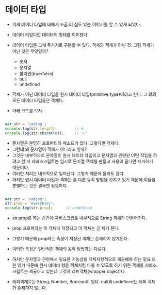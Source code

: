 
데이터 타입
=============

- 이제 데이터 타입에 대해서 조금 더 심도 있는 이야기를 할 수 있게 되었다.
- 데이터 타입이란 데이터의 형태를 의미한다.
- 데이터 타입은 크게 두가지로 구분할 수 있다. 객체와 객체가 아닌 것. 그럼 객체가 아닌 것은 무엇일까?

  - 숫자
  - 문자열
  - 불리언(true/false)
  - null
  - undefined

- 객체가 아닌 데이터 타입을 원시 데이터 타입(primitive type)이라고 한다. 그 외의 모든 데이터 타입들은 객체다.


- 아래 코드를 보자.

~~~javascript

var str = 'coding';
console.log(str.length);        // 6
console.log(str.charAt(0));     // "C"

~~~

- 문자열은 분명히 프로퍼티와 메소드가 있다. 그렇다면 객체다.
- 그런데 왜 문자열이 객체가 아니라고 할까?
- 그것은 내부적으로 문자열이 원시 데이터 타입이고 문자열과 관련된 어떤 작업을 하려고 할 때 자바스크립트는 임시로 문자열 객체를 만들고 사용이 끝나면 제거하기 때문이다.
- 이러한 처리는 내부적으로 일어난다. 그렇기 때문에 몰라도 된다.
- 하지만 원시 데이터 타입과 객체는 좀 다른 동작 방법을 가지고 있기 때문에 이들을 분별하는 것은 결국엔 필요하다.

~~~javascript

var str = 'coding';
str.prop = 'everybody';
console.log(str.prop);      // undefined

~~~

- str.prop를 하는 순간에 자바스크립트 내부적으로 String 객체가 만들어진다.
- prop 프로퍼티는 이 객체에 저장되고 이 객체는 곧 제거 된다.
- 그렇기 때문에 prop라는 속성이 저장된 객체는 존재하지 않게된다.
- 이러한 특징은 일반적인 객체의 동작 방법과는 다르다.

- 하지만 문자열과 관련해서 필요한 기능성을 객체지향적으로 제공해야 하는 필요 또한 있기 때문에 원시 데이터 형을 객체처럼 다룰 수 있도록 하기 위한 객체를 자바스크립트는 제공하고 있는데 그것이 레퍼객체(wrapper object)다.

- 레퍼객체로는 String, Number, Boolean이 있다. null과 undefined는 레퍼 객체가 존재하지 않는다.
